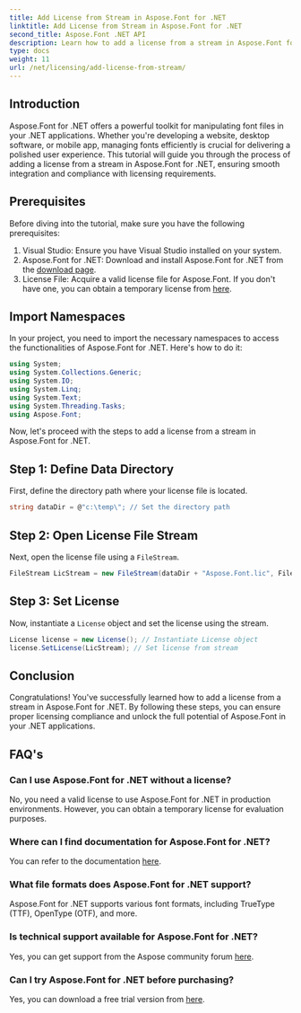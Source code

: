 ```yaml
---
title: Add License from Stream in Aspose.Font for .NET
linktitle: Add License from Stream in Aspose.Font for .NET
second_title: Aspose.Font .NET API
description: Learn how to add a license from a stream in Aspose.Font for .NET. Ensure licensing compliance and unlock font manipulation capabilities effortlessly.
type: docs
weight: 11
url: /net/licensing/add-license-from-stream/
---
```

## Introduction
Aspose.Font for .NET offers a powerful toolkit for manipulating font files in your .NET applications. Whether you're developing a website, desktop software, or mobile app, managing fonts efficiently is crucial for delivering a polished user experience. This tutorial will guide you through the process of adding a license from a stream in Aspose.Font for .NET, ensuring smooth integration and compliance with licensing requirements.
## Prerequisites
Before diving into the tutorial, make sure you have the following prerequisites:
1. Visual Studio: Ensure you have Visual Studio installed on your system.
2. Aspose.Font for .NET: Download and install Aspose.Font for .NET from the [download page](https://releases.aspose.com/font/net/).
3. License File: Acquire a valid license file for Aspose.Font. If you don't have one, you can obtain a temporary license from [here](https://purchase.aspose.com/temporary-license/).

## Import Namespaces
In your project, you need to import the necessary namespaces to access the functionalities of Aspose.Font for .NET. Here's how to do it:
```csharp
using System;
using System.Collections.Generic;
using System.IO;
using System.Linq;
using System.Text;
using System.Threading.Tasks;
using Aspose.Font;
```
Now, let's proceed with the steps to add a license from a stream in Aspose.Font for .NET.
## Step 1: Define Data Directory
First, define the directory path where your license file is located.
```csharp
string dataDir = @"c:\temp\"; // Set the directory path
```
## Step 2: Open License File Stream
Next, open the license file using a `FileStream`.
```csharp
FileStream LicStream = new FileStream(dataDir + "Aspose.Font.lic", FileMode.Open); // Open license file stream
```
## Step 3: Set License
Now, instantiate a `License` object and set the license using the stream.
```csharp
License license = new License(); // Instantiate License object
license.SetLicense(LicStream); // Set license from stream
```

## Conclusion
Congratulations! You've successfully learned how to add a license from a stream in Aspose.Font for .NET. By following these steps, you can ensure proper licensing compliance and unlock the full potential of Aspose.Font in your .NET applications.
## FAQ's
### Can I use Aspose.Font for .NET without a license?
No, you need a valid license to use Aspose.Font for .NET in production environments. However, you can obtain a temporary license for evaluation purposes.
### Where can I find documentation for Aspose.Font for .NET?
You can refer to the documentation [here](https://reference.aspose.com/font/net/).
### What file formats does Aspose.Font for .NET support?
Aspose.Font for .NET supports various font formats, including TrueType (TTF), OpenType (OTF), and more.
### Is technical support available for Aspose.Font for .NET?
Yes, you can get support from the Aspose community forum [here](https://forum.aspose.com/c/font/41).
### Can I try Aspose.Font for .NET before purchasing?
Yes, you can download a free trial version from [here](https://releases.aspose.com/).
